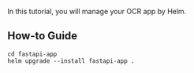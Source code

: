 In this tutorial, you will manage your OCR app by Helm.

## How-to Guide
```shell
cd fastapi-app
helm upgrade --install fastapi-app .
```